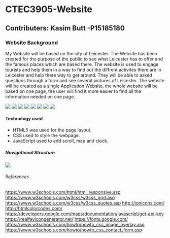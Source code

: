 # CTEC3905-Website 
## Contributers: Kasim Butt -P15185180

### Website Background

My Website will be based on the city of Leicester. The Website has been created for the purpose of the public to see what Leicester has to offer and the famous places which are based there. The website is used to engage tourists and help them in a way to find out the diffrent activites there are in Leicester and help there way to get around. They will be able to asked questions through a form and see several pictures of Leicester. The website will be created as a single Application Website, the whole website will be based on one page, the user will find it more easier to find all the information needed on one page. 

![](sketches/sketch1.jpg)
![](sketches/sketch2.jpg)
![](sketches/sketch3.jpg)
![](sketches/sketch4.jpg)
![](sketches/sketch5.jpg)
![](sketches/sketch6.jpg)
![](sketches/sketch7.jpg)
![](sketches/sketch8.jpg)

#### Technology used 
- HTML5 was used for the page layout.
- CSS used to style the webpage.
- JavaScript used to add scroll, map and clock.

##### Navigational Structure 
![](sketches/navigation.jpg)

###### References 
https://www.w3schools.com/html/html_responsive.asp
https://www.w3schools.com/w3css/w3css_grid.asp
https://www.w3schools.com/w3css/w3css_quotes.asp
http://ionicons.com/
http://htmlcolorcodes.com/
https://developers.google.com/maps/documentation/javascript/get-api-key
https://realfavicongenerator.net/
https://fonts.google.com/
https://www.w3schools.com/howto/howto_css_image_overlay.asp
https://www.w3schools.com/howto/howto_css_contact_form.asp















